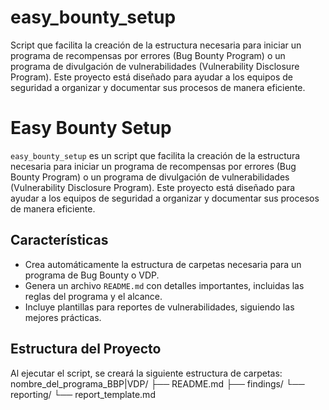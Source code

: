 # easy_bounty_setup
Script que facilita la creación de la estructura necesaria para iniciar un programa de recompensas por errores (Bug Bounty Program) o un programa de divulgación de vulnerabilidades (Vulnerability Disclosure Program). Este proyecto está diseñado para ayudar a los equipos de seguridad a organizar y documentar sus procesos de manera eficiente.
# Easy Bounty Setup

`easy_bounty_setup` es un script que facilita la creación de la estructura necesaria para iniciar un programa de recompensas por errores (Bug Bounty Program) o un programa de divulgación de vulnerabilidades (Vulnerability Disclosure Program). Este proyecto está diseñado para ayudar a los equipos de seguridad a organizar y documentar sus procesos de manera eficiente.

## Características

- Crea automáticamente la estructura de carpetas necesaria para un programa de Bug Bounty o VDP.
- Genera un archivo `README.md` con detalles importantes, incluidas las reglas del programa y el alcance.
- Incluye plantillas para reportes de vulnerabilidades, siguiendo las mejores prácticas.

## Estructura del Proyecto

Al ejecutar el script, se creará la siguiente estructura de carpetas:
nombre_del_programa_BBP|VDP/
├── README.md
├── findings/
└── reporting/
└── report_template.md
